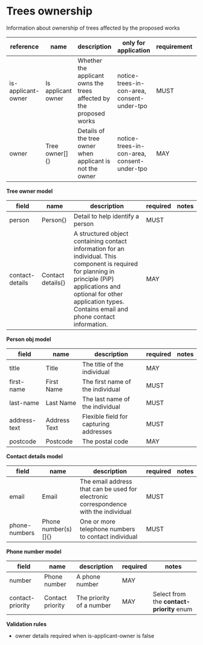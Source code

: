 # Trees ownership

Information about ownership of trees affected by the proposed works


| reference | name | description | only for application | requirement | notes |
| --- | --- | --- | --- | --- | --- |
| is-applicant-owner | Is applicant owner | Whether the applicant owns the trees affected by the proposed works | notice-trees-in-con-area, consent-under-tpo | MUST |  |
| owner | Tree owner[]{} | Details of the tree owner when applicant is not the owner | notice-trees-in-con-area, consent-under-tpo | MAY | Rule: is a MUST if `is-applicant-owner` is `False` |


**Tree owner model**

field | name | description | required | notes
-- | -- | -- | -- | --
person | Person{} | Detail to help identify a person | MUST | 
contact-details | Contact details{} | A structured object containing contact information for an individual. This component is required for planning in principle (PiP) applications and optional for other application types. Contains email and phone contact information. | MAY | 


**Person obj model**

field | name | description | required | notes
-- | -- | -- | -- | --
title | Title | The title of the individual | MAY | 
first-name | First Name | The first name of the individual | MUST | 
last-name | Last Name | The last name of the individual | MUST | 
address-text | Address Text | Flexible field for capturing addresses | MUST | 
postcode | Postcode | The postal code | MAY | 


**Contact details model**

field | name | description | required | notes
-- | -- | -- | -- | --
email | Email | The email address that can be used for electronic correspondence with the individual | MUST | 
phone-numbers | Phone number(s)[]{} | One or more telephone numbers to contact individual | MUST | 


**Phone number model**

field | name | description | required | notes
-- | -- | -- | -- | --
number | Phone number | A phone number | MAY | 
contact-priority | Contact priority | The priority of a number | MAY | Select from the **contact-priority** enum

**Validation rules**

- owner details required when is-applicant-owner is false